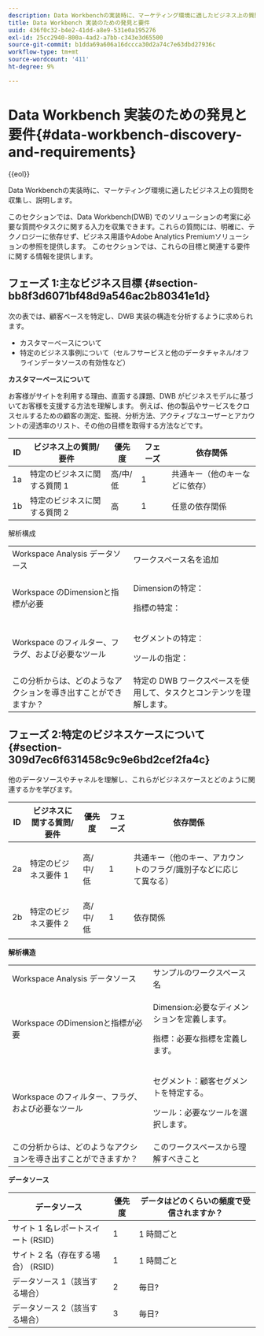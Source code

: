 ```yaml
---
description: Data Workbenchの実装時に、マーケティング環境に適したビジネス上の質問を収集し、説明します。
title: Data Workbench 実装のための発見と要件
uuid: 436f0c32-b4e2-41dd-a8e9-531e0a195276
exl-id: 25cc2940-800a-4ad2-a7bb-c343e3d65500
source-git-commit: b1dda69a606a16dccca30d2a74c7e63dbd27936c
workflow-type: tm+mt
source-wordcount: '411'
ht-degree: 9%

---
```


# Data Workbench 実装のための発見と要件{#data-workbench-discovery-and-requirements}

{{eol}}

Data Workbenchの実装時に、マーケティング環境に適したビジネス上の質問を収集し、説明します。

このセクションでは、Data Workbench(DWB) でのソリューションの考案に必要な質問やタスクに関する入力を収集できます。これらの質問には、明確に、テクノロジーに依存せず、ビジネス用語やAdobe Analytics Premiumソリューションの参照を提供します。 このセクションでは、これらの目標と関連する要件に関する情報を提供します。

## フェーズ 1:主なビジネス目標 {#section-bb8f3d6071bf48d9a546ac2b80341e1d}

次の表では、顧客ベースを特定し、DWB 実装の構造を分析するように求められます。

* カスタマーベースについて
* 特定のビジネス事例について（セルフサービスと他のデータチャネル/オフラインデータソースの有効性など）

**カスタマーベースについて**

お客様がサイトを利用する理由、直面する課題、DWB がビジネスモデルに基づいてお客様を支援する方法を理解します。 例えば、他の製品やサービスをクロスセルするための顧客の測定、監視、分析方法、アクティブなユーザーとアカウントの浸透率のリスト、その他の目標を取得する方法などです。

| ID | ビジネス上の質問/要件 | 優先度 | フェーズ | 依存関係 |
|---|---|---|---|---|
| 1a | 特定のビジネスに関する質問 1 | 高/中/低 | 1 | 共通キー（他のキーなどに依存） |
| 1b | 特定のビジネスに関する質問 2 | 高 | 1 | 任意の依存関係 |

解析構成

<table id="table_6CA959E521964E27804BB2A65EC4BBDE"> 
 <tbody> 
  <tr> 
   <td colname="col1">Workspace Analysis データソース</td> 
   <td colname="col2"> ワークスペース名を追加 </td> 
  </tr> 
  <tr> 
   <td colname="col1"> <p>Workspace のDimensionと指標が必要 </p> </td> 
   <td colname="col2"> <p>Dimensionの特定： </p> <p>指標の特定： </p> </td> 
  </tr> 
  <tr> 
   <td colname="col1"> Workspace のフィルター、フラグ、および必要なツール </td> 
   <td colname="col2"> <p>セグメントの特定： </p> <p>ツールの指定： </p> </td> 
  </tr> 
  <tr> 
   <td colname="col1"> この分析からは、どのようなアクションを導き出すことができますか？ </td> 
   <td colname="col2"> 特定の DWB ワークスペースを使用して、タスクとコンテンツを理解します。 </td> 
  </tr> 
 </tbody> 
</table>

## フェーズ 2:特定のビジネスケースについて {#section-309d7ec6f631458c9c9e6bd2cef2fa4c}

他のデータソースやチャネルを理解し、これらがビジネスケースとどのように関連するかを学びます。

<table id="table_733CCD9F4E9048C2865758B8E8D027DC"> 
 <thead> 
  <tr> 
   <th colname="col1" class="entry"> ID </th> 
   <th colname="col2" class="entry"> ビジネスに関する質問/要件 </th> 
   <th colname="col3" class="entry"> 優先度 </th> 
   <th colname="col04" class="entry"> フェーズ </th> 
   <th colname="col4" class="entry"> 依存関係 </th> 
   <th colname="col5" class="entry"> </th> 
  </tr>
 </thead>
 <tbody> 
  <tr> 
   <td colname="col1"> 2a </td> 
   <td colname="col2"> 特定のビジネス要件 1 </td> 
   <td colname="col3"> <p>高/中/低 </p> </td> 
   <td colname="col04"> 1 </td> 
   <td colname="col4"> <p>共通キー（他のキー、アカウントのフラグ/識別子などに応じて異なる） </p> </td> 
   <td colname="col5"> </td> 
  </tr> 
  <tr> 
   <td colname="col1"> 2b </td> 
   <td colname="col2"> <p>特定のビジネス要件 2 </p> </td> 
   <td colname="col3"> 高/中/低 </td> 
   <td colname="col04"> 1 </td> 
   <td colname="col4"> <p>依存関係 </p> </td> 
   <td colname="col5"> </td> 
  </tr> 
 </tbody> 
</table>

**解析構造**

<table id="table_680C5D257CBF42519EFB8B96A00543C5"> 
 <tbody> 
  <tr> 
   <td colname="col1">Workspace Analysis データソース
     </td> 
   <td colname="col2">
     サンプルのワークスペース名 </td> 
  </tr> 
  <tr> 
   <td colname="col1"> <p>Workspace のDimensionと指標が必要 </p> </td> 
   <td colname="col2"> <p>Dimension:必要なディメンションを定義します。 </p> <p>指標：必要な指標を定義します。 </p> </td> 
  </tr> 
  <tr> 
   <td colname="col1"> Workspace のフィルター、フラグ、および必要なツール </td> 
   <td colname="col2"> <p>セグメント：顧客セグメントを特定する。 </p> <p>ツール：必要なツールを選択します。 </p> </td> 
  </tr> 
  <tr> 
   <td colname="col1"> この分析からは、どのようなアクションを導き出すことができますか？ </td> 
   <td colname="col2"> このワークスペースから理解すべきこと </td> 
  </tr> 
 </tbody> 
</table>

**データソース**

| データソース | 優先度 | データはどのくらいの頻度で受信されますか？ |
|---|---|---|
| サイト 1 名レポートスイート (RSID) | 1 | 1 時間ごと |
| サイト 2 名（存在する場合） (RSID) | 1 | 1 時間ごと |
| データソース 1（該当する場合） | 2 | 毎日? |
| データソース 2（該当する場合） | 3 | 毎日? |
